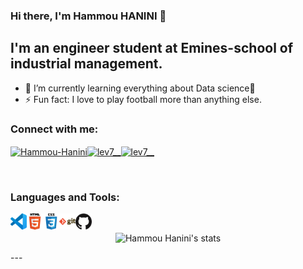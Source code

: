 ### Hi there, I'm Hammou HANINI 👋 

## I'm an engineer student at Emines-school of industrial management.
- 🌱 I’m currently learning everything about Data science🤣 
- ⚡ Fun fact: I love to play football more than anything else.

### Connect with me:


<a href="https://linkedin.com/in/hammou-hanini-5828301b4" target="blank"><img align="center" src="https://cdn.jsdelivr.net/npm/simple-icons@3.0.1/icons/linkedin.svg" alt="Hammou-Hanini" height="30" width="40" /></a><a href="https://instagram.com/lev7__" target="blank"><img align="center" src="https://cdn.jsdelivr.net/npm/simple-icons@3.0.1/icons/instagram.svg" alt="lev7__" height="30" width="40" /></a><a href="https://facebook.com/hammou.hanini.31" target="blank"><img align="center" src="https://cdn.jsdelivr.net/npm/simple-icons@3.0.1/icons/facebook.svg" alt="lev7__" height="30" width="40" /></a>

<br />

### Languages and Tools:

<img align="left" alt="Visual Studio Code" width="26px" src="https://raw.githubusercontent.com/github/explore/80688e429a7d4ef2fca1e82350fe8e3517d3494d/topics/visual-studio-code/visual-studio-code.png" />
<img align="left" alt="HTML5" width="26px" src="https://raw.githubusercontent.com/github/explore/80688e429a7d4ef2fca1e82350fe8e3517d3494d/topics/html/html.png" />
<img align="left" alt="CSS3" width="26px" src="https://raw.githubusercontent.com/github/explore/80688e429a7d4ef2fca1e82350fe8e3517d3494d/topics/css/css.png" />
<img align="left" alt="Git" width="26px" src="https://raw.githubusercontent.com/github/explore/80688e429a7d4ef2fca1e82350fe8e3517d3494d/topics/git/git.png" />
<img align="left" alt="GitHub" width="26px" src="https://raw.githubusercontent.com/github/explore/78df643247d429f6cc873026c0622819ad797942/topics/github/github.png" />


<br />
<p align="center"> 
<img src="https://github-readme-stats.vercel.app/api?username=HammouHanini&count_private=true&show_icons=true&theme=dark" alt="Hammou Hanini's stats" /> </p>
---
